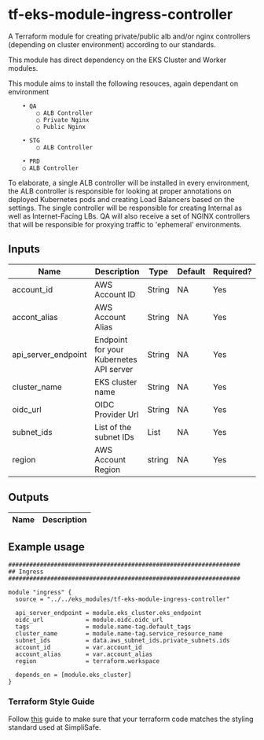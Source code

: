 # tf-eks-module-ingress-controller

A Terraform module for creating private/public alb and/or nginx controllers (depending on cluster environment) according to our standards.

This module has direct dependency on the EKS Cluster and Worker modules.

This module aims to install the following resouces, again dependant on environment

```
	• QA
		○ ALB Controller
		○ Private Nginx
		○ Public Nginx
		
	• STG
		○ ALB Controller

	• PRD
    ○ ALB Controller

```

To elaborate, a single ALB controller will be installed in every environment, the ALB controller is responsible for looking at proper annotations on deployed Kubernetes pods and creating Load Balancers based on the settings.  The single controller will be responsible for creating Internal as well as Internet-Facing LBs.  QA will also receive a set of NGINX controllers that will be responsible for proxying traffic to 'ephemeral' environments. 

## Inputs

| Name | Description | Type | Default | Required? |
| --- | --- | --- | --- | --- |
| account_id | AWS Account ID | String | NA | Yes |
| accont_alias | AWS Account Alias | String | NA | Yes |
| api_server_endpoint | Endpoint for your Kubernetes API server | String | NA | Yes |
| cluster_name | EKS cluster name | String | NA | Yes |
| oidc_url | OIDC Provider Url | String | NA | Yes |
| subnet_ids | List of the subnet IDs | List | NA | Yes |
| region | AWS Account Region |string | NA | Yes |

## Outputs

| Name | Description |
| --- | --- |


## Example usage

```
##################################################################
## Ingress
##################################################################

module "ingress" {
  source = "../../eks_modules/tf-eks-module-ingress-controller"

  api_server_endpoint = module.eks_cluster.eks_endpoint
  oidc_url            = module.oidc.oidc_url
  tags                = module.name-tag.default_tags
  cluster_name        = module.name-tag.service_resource_name
  subnet_ids          = data.aws_subnet_ids.private_subnets.ids
  account_id          = var.account_id
  account_alias       = var.account_alias
  region              = terraform.workspace

  depends_on = [module.eks_cluster]
}
```

### Terraform Style Guide

Follow [this](https://docs.google.com/document/d/1qZM78GKI0Z5SezuTryWz40151OrT6elPwEqR4YVB_AY/edit?ts=602d675f#) guide to make sure that your terraform code matches the styling standard used at SimpliSafe.
